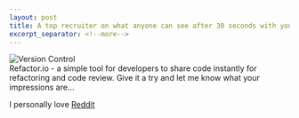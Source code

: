 ```yaml
---
layout: post
title: A top recruiter on what anyone can see after 30 seconds with your resume
excerpt_separator: <!--more-->
---
```

![Version Control](http://timurcatakli.github.io/images/res10.jpg)
<br/>
Refactor.io - a simple tool for developers to share code instantly for refactoring and code review. Give it a try and let me know what your impressions are...

<!--more-->
I personally love [Reddit](http://www.reddit.com)